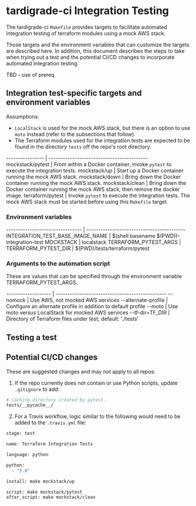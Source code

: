 # tardigrade-ci Integration Testing

The tardigrade-ci `Makefile` provides targets to facilitate automated 
integration testing of terraform modules using a mock AWS stack.  

Those targets and the environment variables that can customize the targets 
are described here.  In addition, this document describes the steps to take
when trying out a test and the potential CI/CD changes to incorporate
automated integration testing.

TBD - use of prereq

## Integration test-specific targets and environment variables

Assumptions:

* `LocalStack` is used for the mock AWS stack, but there is an 
option to use `moto` instead (refer to the subsections that follow).
* The Terraform modules used for the integration tests are expected to
be found in the directory `tests` off the repo\'s root directory.

---------------- | ------------------------------------------
mockstack/pytest | From within a Docker container, invoke `pytest` to execute the integration tests.
mockstack/up     | Start up a Docker container running the mock AWS stack.
mockstack/down   | Bring down the Docker container running the mock AWS stack.
mockstack/clean  | Bring down the Docker container running the mock AWS stack, then remove the docker image.
terraform/pytest | Invoke `pytest` to execute the integration tests. The mock AWS stack must be started before using this `Makefile` target.

### Environment variables

-------------------------------- | ------------------------------------------
INTEGRATION_TEST_BASE_IMAGE_NAME | $(shell basename $(PWD))-integration-test
MOCKSTACK                        | localstack
TERRAFORM_PYTEST_ARGS            | 
TERRAFORM_PYTEST_DIR             | $(PWD)/tests/terraform/pytest

### Arguments to the automation script

These are values that can be specified through the environment variable
TERRAFORM_PYTEST_ARGS.

------------------- | -----------------------------------------------
--nomock            | Use AWS, not mocked AWS services
--alternate-profile | Configure an alternate profile in addition to default profile
--moto              | Use moto versus LocalStack for mocked AWS services
--tf-dir=TF_DIR     | Directory of Terraform files under test; default: './tests'

## Testing a test

## Potential CI/CD changes 

These are suggested changes and may not apply to all repos:

1.  If the repo currently does not contain or use Python scripts,
    update `.gitignore` to add:

```bash
# Caching directory created by pytest.
tests/__pycache__/
```

2.  For a Travis workflow, logic similar to the following would
    need to be added to the `.travis.yml` file:

```bash
stage: test

name: Terraform Integration Tests

language: python

python:
  - "3.8"

install: make mockstack/up

script: make mockstack/pytest
after_script: make mockstack/clean
```
